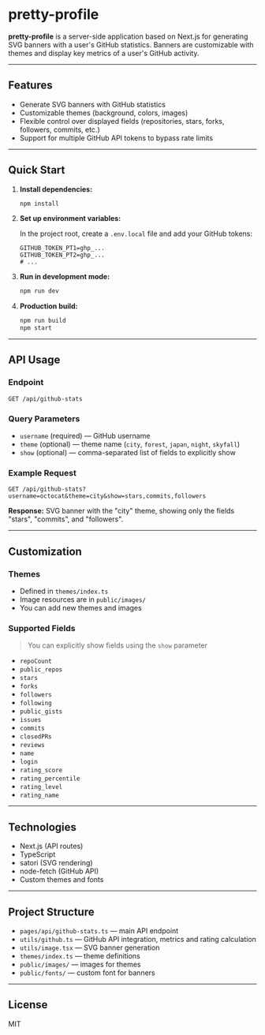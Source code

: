 # pretty-profile

**pretty-profile** is a server-side application based on Next.js for generating SVG banners with a user's GitHub statistics. Banners are customizable with themes and display key metrics of a user's GitHub activity.

---

## Features
- Generate SVG banners with GitHub statistics
- Customizable themes (background, colors, images)
- Flexible control over displayed fields (repositories, stars, forks, followers, commits, etc.)
- Support for multiple GitHub API tokens to bypass rate limits

---

## Quick Start

1. **Install dependencies:**

   ```bash
   npm install
   ```

2. **Set up environment variables:**

   In the project root, create a `.env.local` file and add your GitHub tokens:
   ```env
   GITHUB_TOKEN_PT1=ghp_...
   GITHUB_TOKEN_PT2=ghp_...
   # ...
   ```

3. **Run in development mode:**

   ```bash
   npm run dev
   ```

4. **Production build:**

   ```bash
   npm run build
   npm start
   ```

---

## API Usage

### Endpoint

```
GET /api/github-stats
```

### Query Parameters
- `username` (required) — GitHub username
- `theme` (optional) — theme name (`city`, `forest`, `japan`, `night`, `skyfall`)
- `show` (optional) — comma-separated list of fields to explicitly show

### Example Request
```
GET /api/github-stats?username=octocat&theme=city&show=stars,commits,followers
```

**Response:** SVG banner with the "city" theme, showing only the fields "stars", "commits", and "followers".

---

## Customization

### Themes
- Defined in `themes/index.ts`
- Image resources are in `public/images/`
- You can add new themes and images

### Supported Fields

> You can explicitly show fields using the `show` parameter

- `repoCount`
- `public_repos`
- `stars`
- `forks`
- `followers`
- `following`
- `public_gists`
- `issues`
- `commits`
- `closedPRs`
- `reviews`
- `name`
- `login`
- `rating_score`
- `rating_percentile`
- `rating_level`
- `rating_name`

---

## Technologies
- Next.js (API routes)
- TypeScript
- satori (SVG rendering)
- node-fetch (GitHub API)
- Custom themes and fonts

---

## Project Structure

- `pages/api/github-stats.ts` — main API endpoint
- `utils/github.ts` — GitHub API integration, metrics and rating calculation
- `utils/image.tsx` — SVG banner generation
- `themes/index.ts` — theme definitions
- `public/images/` — images for themes
- `public/fonts/` — custom font for banners

---

## License

MIT 
